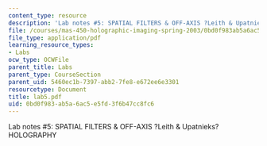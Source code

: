 ```yaml
---
content_type: resource
description: 'Lab notes #5: SPATIAL FILTERS & OFF-AXIS ?Leith & Upatnieks? HOLOGRAPHY'
file: /courses/mas-450-holographic-imaging-spring-2003/0bd0f983ab5a6ac5e5fd3f6b47cc8fc6_lab5.pdf
file_type: application/pdf
learning_resource_types:
- Labs
ocw_type: OCWFile
parent_title: Labs
parent_type: CourseSection
parent_uid: 5460ec1b-7397-abb2-7fe8-e672ee6e3301
resourcetype: Document
title: lab5.pdf
uid: 0bd0f983-ab5a-6ac5-e5fd-3f6b47cc8fc6
---
```

Lab notes #5: SPATIAL FILTERS & OFF-AXIS ?Leith & Upatnieks? HOLOGRAPHY

